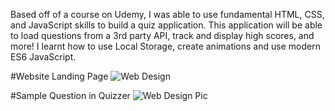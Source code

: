 Based off of a course on Udemy, I was able to use fundamental HTML, CSS, and JavaScript skills to build a quiz application. This application will be able to load questions from a 3rd party API, track and display high scores, and more! I learnt how to use Local Storage, create animations and use modern ES6 JavaScript.

#Website Landing Page
![Web Design](/Quizzer-Images/image1.PNG)




#Sample Question in Quizzer
![Web Design Pic](/Quizzer-Images/image2.PNG)

